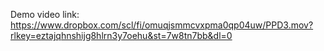 Demo video link: https://www.dropbox.com/scl/fi/omuqjsmmcvxpma0qp04uw/PPD3.mov?rlkey=eztajqhnshijg8hlrn3y7oehu&st=7w8tn7bb&dl=0
